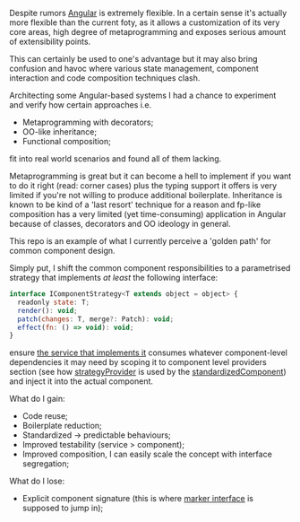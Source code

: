 Despite rumors [Angular](https://github.com/angular/angular) is extremely flexible. In a certain sense it's actually more flexible than the current foty, as it allows a customization of its very core areas, high degree of metaprogramming and exposes serious amount of extensibility points.

This can certainly be used to one's advantage but it may also bring confusion and havoc where various state management, component interaction and code composition techniques clash.

Architecting some Angular-based systems I had a chance to experiment and verify how certain approaches i.e.

- Metaprogramming with decorators;
- OO-like inheritance;
- Functional composition;

fit into real world scenarios and found all of them lacking.

Metaprogramming is great but it can become a hell to implement if you want to do it right (read: corner cases) plus the typing support it offers is very limited if you're not willing to produce additional boilerplate. Inheritance is known to be kind of a 'last resort' technique for a reason and fp-like composition has a very limited (yet time-consuming) application in Angular because of classes, decorators and
OO ideology in general.

This repo is an example of what I currently perceive a 'golden path' for common component design.

Simply put, I shift the common component responsibilities to a parametrised strategy that implements _at least_ the following interface:

```javascript
interface IComponentStrategy<T extends object = object> {
  readonly state: T;
  render(): void;
  patch(changes: T, merge?: Patch): void;
  effect(fn: () => void): void;
}
```

ensure [the service that implements it](./common-strategy.ts) consumes whatever component-level dependencies it may need by scoping it to component level providers section (see how [strategyProvider](./strategy-provider.ts) is used by the [standardizedComponent](./standardized-component.ts)) and inject it into the actual component.

What do I gain:

- Code reuse;
- Boilerplate reduction;
- Standardized -> predictable behaviours;
- Improved testability (service > component);
- Improved composition, I can easily scale the concept with interface segregation;

What do I lose:

- Explicit component signature (this is where [marker interface](./interfaces.ts) is supposed to jump in);
